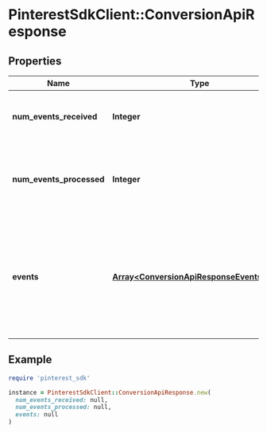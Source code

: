 # PinterestSdkClient::ConversionApiResponse

## Properties

| Name | Type | Description | Notes |
| ---- | ---- | ----------- | ----- |
| **num_events_received** | **Integer** | Total number of events received in the request. |  |
| **num_events_processed** | **Integer** | Number of events that were successfully processed from the events. |  |
| **events** | [**Array&lt;ConversionApiResponseEventsInner&gt;**](ConversionApiResponseEventsInner.md) | Specific messages for each event received. The order will match the order in which the events were received in the request. |  |

## Example

```ruby
require 'pinterest_sdk'

instance = PinterestSdkClient::ConversionApiResponse.new(
  num_events_received: null,
  num_events_processed: null,
  events: null
)
```

